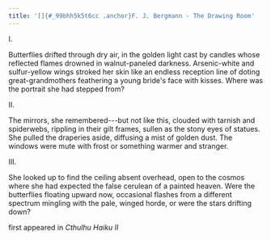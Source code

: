 ```yaml
---
title: '[]{#_99bhh5k5t6cc .anchor}F. J. Bergmann - The Drawing Room'
---
```


I.

Butterflies drifted through dry air, in the golden light cast by candles
whose reflected flames drowned in walnut-paneled darkness. Arsenic-white
and sulfur-yellow wings stroked her skin like an endless reception line
of doting great-grandmothers feathering a young bride\'s face with
kisses. Where was the portrait she had stepped from?

II.

The mirrors, she remembered---but not like this, clouded with tarnish
and spiderwebs, rippling in their gilt frames, sullen as the stony eyes
of statues. She pulled the draperies aside, diffusing a mist of golden
dust. The windows were mute with frost or something warmer and stranger.

III.

She looked up to find the ceiling absent overhead, open to the cosmos
where she had expected the false cerulean of a painted heaven. Were the
butterflies floating upward now, occasional flashes from a different
spectrum mingling with the pale, winged horde, or were the stars
drifting down?

first appeared in *Cthulhu Haiku II*
